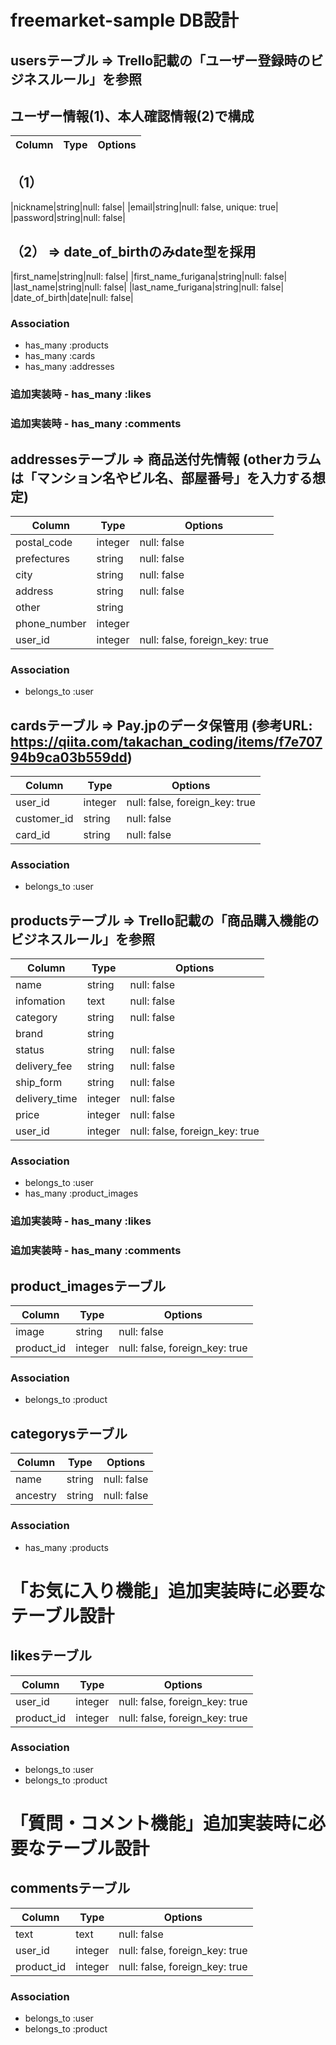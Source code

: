 # freemarket-sample DB設計

## usersテーブル => Trello記載の「ユーザー登録時のビジネスルール」を参照
##                ユーザー情報(1)、本人確認情報(2)で構成
|Column|Type|Options|
|------|----|-------|
## （1）
|nickname|string|null: false|
|email|string|null: false, unique: true|
|password|string|null: false|
## （2） => date_of_birthのみdate型を採用
|first_name|string|null: false|
|first_name_furigana|string|null: false|
|last_name|string|null: false|
|last_name_furigana|string|null: false|
|date_of_birth|date|null: false|
### Association
- has_many :products
- has_many :cards
- has_many :addresses
### 追加実装時 - has_many :likes
### 追加実装時 - has_many :comments

## addressesテーブル => 商品送付先情報 (otherカラムは「マンション名やビル名、部屋番号」を入力する想定)
|Column|Type|Options|
|------|----|-------|
|postal_code|integer|null: false|
|prefectures|string|null: false|
|city|string|null: false|
|address|string|null: false|
|other|string||
|phone_number|integer||
|user_id|integer|null: false, foreign_key: true|
### Association
- belongs_to :user

## cardsテーブル => Pay.jpのデータ保管用 (参考URL: https://qiita.com/takachan_coding/items/f7e70794b9ca03b559dd)
|Column|Type|Options|
|------|----|-------|
|user_id|integer|null: false, foreign_key: true|
|customer_id|string|null: false|
|card_id|string|null: false|
### Association
- belongs_to :user

## productsテーブル => Trello記載の「商品購入機能のビジネスルール」を参照
|Column|Type|Options|
|------|----|-------|
|name|string|null: false|
|infomation|text|null: false|
|category|string|null: false|
|brand|string||
|status|string|null: false|
|delivery_fee|string|null: false|
|ship_form|string|null: false|
|delivery_time|integer|null: false|
|price|integer|null: false|
|user_id|integer|null: false, foreign_key: true|
### Association
- belongs_to :user
- has_many :product_images
### 追加実装時 - has_many :likes
### 追加実装時 - has_many :comments

## product_imagesテーブル
|Column|Type|Options|
|------|----|-------|
|image|string|null: false|
|product_id|integer|null: false, foreign_key: true|
### Association
- belongs_to :product

## categorysテーブル
|Column|Type|Options|
|------|----|-------|
|name|string|null: false|
|ancestry|string|null: false|
### Association
- has_many :products

# 「お気に入り機能」追加実装時に必要なテーブル設計
## likesテーブル
|Column|Type|Options|
|------|----|-------|
|user_id|integer|null: false, foreign_key: true|
|product_id|integer|null: false, foreign_key: true|
### Association
- belongs_to :user
- belongs_to :product

# 「質問・コメント機能」追加実装時に必要なテーブル設計
## commentsテーブル
|Column|Type|Options|
|------|----|-------|
|text|text|null: false|
|user_id|integer|null: false, foreign_key: true|
|product_id|integer|null: false, foreign_key: true|
### Association
- belongs_to :user
- belongs_to :product